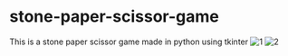 # stone-paper-scissor-game
This is a stone paper scissor game made in python using tkinter
![1](https://user-images.githubusercontent.com/61011807/112723694-e69cb380-8f35-11eb-977e-9f802d099fec.PNG)
![2](https://user-images.githubusercontent.com/61011807/112723702-ed2b2b00-8f35-11eb-9145-5ce4576969d9.PNG)
